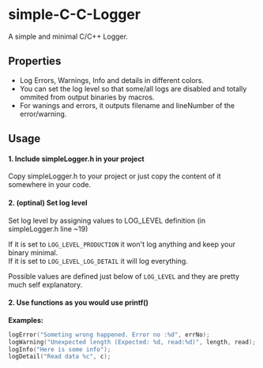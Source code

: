 # simple-C-C-Logger  
A simple and minimal C/C++ Logger.  

## Properties

* Log Errors, Warnings, Info and details in different colors.
* You can set the log level so that some/all logs are disabled and totally ommited from output binaries by macros.
* For wanings and errors, it outputs filename and lineNumber of the error/warning.

## Usage

#### 1. Include simpleLogger.h in your project

Copy simpleLogger.h to your project or just copy the content of it somewhere in your code.

#### 2. (optinal) Set log level

Set log level by assigning values to LOG_LEVEL definition (in simpleLogger.h line ~19)

If it is set to `LOG_LEVEL_PRODUCTION` it won't log anything and keep your binary minimal.  
If it is set to `LOG_LEVEL_LOG_DETAIL` it will log everything.  

Possible values are defined just below of `LOG_LEVEL` and they are pretty much self explanatory.

#### 2. Use functions as you would use printf()

**Examples:**

```cpp
logError("Someting wrong happened. Error no :%d", errNo);
logWarning("Unexpected length (Expected: %d, read:%d)", length, read);
logInfo("Here is some info");
logDetail("Read data %c", c);
```


